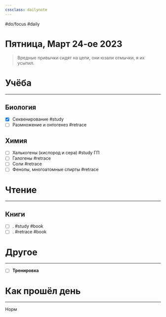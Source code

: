 ```yaml
---
cssclass: dailynote
---
```

#do/focus #daily
# Пятница,  Март 24-ое 2023
> Вредные привычки сидят на цепи, они юзали отмычки, я их усыпил. 

# Учёба
---
## Биология
- [x] Секвенирование #study
- [ ] Размножение и онтогенез #retrace
## Химия
- [ ] Халькогены (кислород и сера) #study ГП
- [ ] Галогены #retrace
- [ ] Соли #retrace
- [ ] Фенолы, многоатомные спирты #retrace 
# Чтение
---
## Книги
- [ ] . #study #book
- [ ] . #retrace #book
# Другое
---
- [ ] **Тренировка**

# Как прошёл день
---
Норм